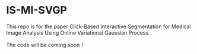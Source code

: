 # IS-MI-SVGP
This repo is for the paper Click-Based Interactive Segmentation for Medical Image Analysis Using Online Variational Gaussian Process.

The code will be coming soon！

